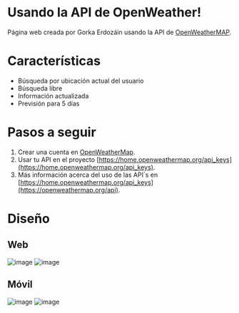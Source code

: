 ﻿# Usando la API de OpenWeather!

Página web creada por Gorka Erdozáin usando la API de [OpenWeatherMAP](https://openweathermap.org/).


# Características

 - Búsqueda por ubicación actual del usuario
 - Búsqueda libre
 - Información actualizada
 - Previsión para 5 días

# Pasos a seguir

1.  Crear una cuenta en  [OpenWeatherMap](https://openweathermap.org/).
2. Usar tu API en el proyecto [https://home.openweathermap.org/api_keys](https://home.openweathermap.org/api_keys).
3. Más información acerca del uso de las API´s en [https://home.openweathermap.org/api_keys](https://openweathermap.org/api).

# Diseño

## Web
![image](https://user-images.githubusercontent.com/71701933/137586721-2fb4050c-aa5e-47ab-a060-08d670fad57d.png)
![image](https://user-images.githubusercontent.com/71701933/137586849-1aa6aa19-a723-4a41-81b6-aeee7d1a8f0e.png)

## Móvil
![image](https://user-images.githubusercontent.com/71701933/137586684-24c16113-c329-4486-aa41-c221922ac772.png)
![image](https://user-images.githubusercontent.com/71701933/137586771-d8d9b857-c558-48eb-b1be-53e425a5c969.png)

